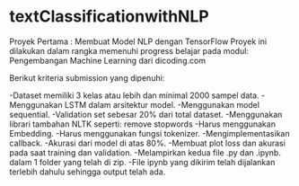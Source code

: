 # textClassificationwithNLP

Proyek Pertama : Membuat Model NLP dengan TensorFlow
Proyek ini dilakukan dalam rangka memenuhi progress belajar pada modul: Pengembangan Machine Learning dari dicoding.com

Berikut kriteria submission yang dipenuhi:

-Dataset memiliki 3 kelas atau lebih dan minimal 2000 sampel data.
-Menggunakan LSTM dalam arsitektur model.
-Menggunakan model sequential.
-Validation set sebesar 20% dari total dataset.
-Menggunakan librari tambahan NLTK seperti: remove stopwords
-Harus menggunakan Embedding.
-Harus menggunakan fungsi tokenizer.
-Mengimplementasikan callback.
-Akurasi dari model di atas 80%.
-Membuat plot loss dan akurasi pada saat training dan validation.
-Melampirkan kedua file .py dan .ipynb. dalam 1 folder yang telah di zip.
-File ipynb yang dikirim telah dijalankan terlebih dahulu sehingga output telah ada.


